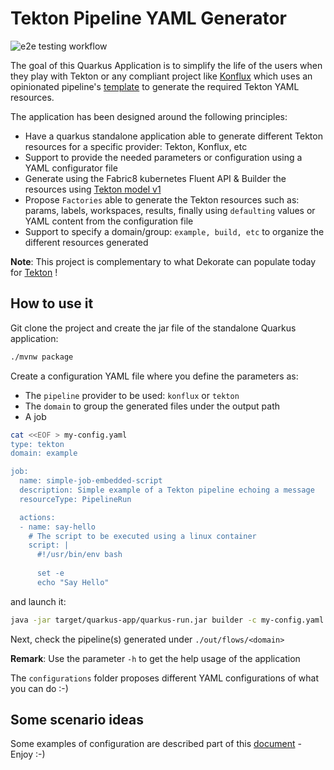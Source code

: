 # Tekton Pipeline YAML Generator

![e2e testing workflow](https://github.com/ch007m/pipeline-dsl-builder/blob/main/.github/workflows/e2e-testing.yaml/badge.svg)

The goal of this Quarkus Application is to simplify the life of the users when they play with Tekton or any compliant project like [Konflux](https://konflux-ci.dev/) which uses an opinionated pipeline's [template](https://github.com/konflux-ci/build-definitions/blob/main/pipelines/template-build/template-build.yaml) to generate the required Tekton YAML
resources.

The application has been designed around the following principles:

- Have a quarkus standalone application able to generate different Tekton resources for a specific provider: Tekton, Konflux, etc
- Support to provide the needed parameters or configuration using a YAML configurator file
- Generate using the Fabric8 kubernetes Fluent API & Builder the resources using [Tekton model v1](https://github.com/fabric8io/kubernetes-client/tree/main/extensions/tekton/model-v1/)
- Propose `Factories` able to generate the Tekton resources such as: params, labels, workspaces, results, finally using `defaulting` values or YAML content from the configuration file
- Support to specify a domain/group: `example, build, etc` to organize the different resources generated

**Note**: This project is complementary to what Dekorate can populate today for [Tekton](https://github.com/dekorateio/dekorate/tree/main/annotations/tekton-annotations) !

## How to use it

Git clone the project and create the jar file of the standalone Quarkus application:

```bash
./mvnw package
```

Create a configuration YAML file where you define the parameters as:
 - The `pipeline` provider to be used: `konflux` or `tekton`
 - The `domain` to group the generated files under the output path
 - A job
```bash
cat <<EOF > my-config.yaml
type: tekton
domain: example

job:
  name: simple-job-embedded-script
  description: Simple example of a Tekton pipeline echoing a message
  resourceType: PipelineRun

  actions:
  - name: say-hello
    # The script to be executed using a linux container
    script: |
      #!/usr/bin/env bash
      
      set -e
      echo "Say Hello"
```
and launch it:
```bash
java -jar target/quarkus-app/quarkus-run.jar builder -c my-config.yaml -o out/flows
```  

Next, check the pipeline(s) generated under `./out/flows/<domain>`

**Remark**: Use the parameter `-h` to get the help usage of the application

The `configurations` folder proposes different YAML configurations of what you can do :-)

## Some scenario ideas

Some examples of configuration are described part of this [document](SCENARIO.md) - Enjoy :-)
